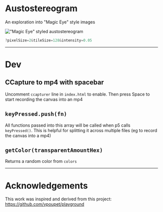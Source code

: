 # Austostereogram
An exploration into "Magic Eye" style images

!["Magic Eye" styled austostereogram](https://user-images.githubusercontent.com/89111078/131412344-39c6f498-e103-4496-8917-dbf78671c87d.png)

```js
?pixelSize=2&tileSize=128&intensity=0.05
```

---

# Dev
## CCapture to mp4 with spacebar

Uncomment `ccapturer` line in `index.html` to enable. Then press Space to start recording the canvas into an mp4

## `keyPressed.push(fn)`

All functions passed into this array will be called when p5 calls `keyPressed()`. This is helpful for splitting it across multiple files (eg to record the canvas into a mp4)

## `getColor(transparentAmountHex)`

Returns a random color from `colors`

---

# Acknowledgements

This work was inspired and derived from this project: https://github.com/vpoupet/playground
